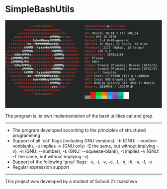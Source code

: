 # SimpleBashUtils
![BASH](./images/bash.jpeg)

The program is its own implementation of the bash utilities cat and grep.

***
* The program developed according to the principles of structured programming
* Support of all 'cat' flags (including GNU versions): -b (GNU: --number-nonblank), -e implies -v (GNU only: -E the same, but without implying -v), -n (GNU: --number), -s (GNU: --squeeze-blank), -t implies -v (GNU: -T the same, but without implying -v)
* Support of the following 'grep' flags:  -e, -i, -v, -c, -l, -n, -h, -s, -f, -o
* Regular expression support

***

This project was developed by a student of School 21: tszechwa

